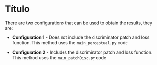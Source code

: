 # Título

There are two configurations that can be used to obtain the results, they are:

* **Configuration 1** - Does not include the discriminator patch and loss function. This method uses the ``main_perceptual.py`` code

* **Configuration 2** - Includes the discriminator patch and loss function. This method uses the ``main_patchDisc.py`` code
